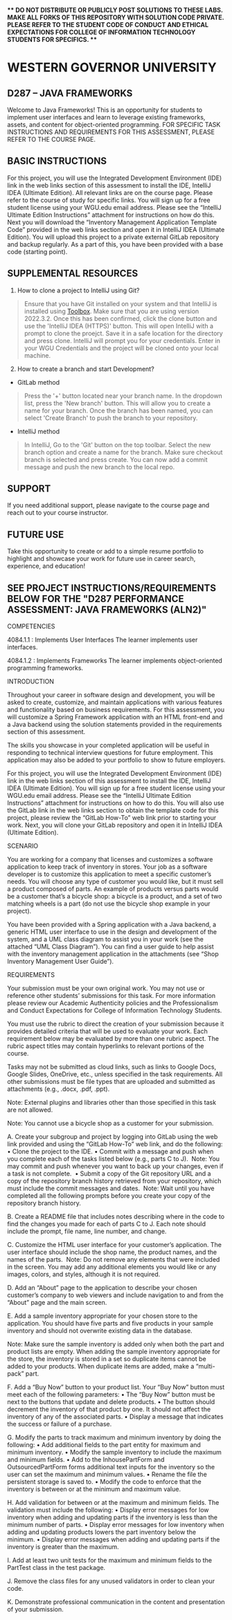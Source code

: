 <strong>** DO NOT DISTRIBUTE OR PUBLICLY POST SOLUTIONS TO THESE LABS. MAKE ALL FORKS OF THIS REPOSITORY WITH SOLUTION CODE PRIVATE. PLEASE REFER TO THE STUDENT CODE OF CONDUCT AND ETHICAL EXPECTATIONS FOR COLLEGE OF INFORMATION TECHNOLOGY STUDENTS FOR SPECIFICS. ** </strong>

# WESTERN GOVERNOR UNIVERSITY 
## D287 – JAVA FRAMEWORKS
Welcome to Java Frameworks! This is an opportunity for students to implement user interfaces and learn to leverage existing frameworks, assets, and content for object-oriented programming.
FOR SPECIFIC TASK INSTRUCTIONS AND REQUIREMENTS FOR THIS ASSESSMENT, PLEASE REFER TO THE COURSE PAGE.
## BASIC INSTRUCTIONS
For this project, you will use the Integrated Development Environment (IDE) link in the web links section of this assessment to install the IDE, IntelliJ IDEA (Ultimate Edition). All relevant links are on the course page. Please refer to the course of study for specific links. You will sign up for a free student license using your WGU.edu email address. Please see the “IntelliJ Ultimate Edition Instructions” attachment for instructions on how do this. Next you will download the “Inventory Management Application Template Code” provided in the web links section and open it in IntelliJ IDEA (Ultimate Edition). You will upload this project to a private external GitLab repository and backup regularly. As a part of this, you have been provided with a base code (starting point). 

## SUPPLEMENTAL RESOURCES  
1.	How to clone a project to IntelliJ using Git?

> Ensure that you have Git installed on your system and that IntelliJ is installed using [Toolbox](https://www.jetbrains.com/toolbox-app/). Make sure that you are using version 2022.3.2. Once this has been confirmed, click the clone button and use the 'IntelliJ IDEA (HTTPS)' button. This will open IntelliJ with a prompt to clone the proejct. Save it in a safe location for the directory and press clone. IntelliJ will prompt you for your credentials. Enter in your WGU Credentials and the project will be cloned onto your local machine.  

2. How to create a branch and start Development?

- GitLab method
> Press the '+' button located near your branch name. In the dropdown list, press the 'New branch' button. This will allow you to create a name for your branch. Once the branch has been named, you can select 'Create Branch' to push the branch to your repository.

- IntelliJ method
> In IntelliJ, Go to the 'Git' button on the top toolbar. Select the new branch option and create a name for the branch. Make sure checkout branch is selected and press create. You can now add a commit message and push the new branch to the local repo.

## SUPPORT
If you need additional support, please navigate to the course page and reach out to your course instructor.
## FUTURE USE
Take this opportunity to create or add to a simple resume portfolio to highlight and showcase your work for future use in career search, experience, and education!





## SEE PROJECT INSTRUCTIONS/REQUIREMENTS BELOW FOR THE "D287 PERFORMANCE ASSESSMENT: JAVA FRAMEWORKS (ALN2)"



COMPETENCIES

4084.1.1 : Implements User Interfaces The learner implements user interfaces.

4084.1.2 : Implements Frameworks The learner implements object-oriented programming frameworks.

INTRODUCTION

Throughout your career in software design and development, you will be asked to create, customize, and maintain applications with various features and functionality based on business requirements. For this assessment, you will customize a Spring Framework application with an HTML front-end and a Java backend using the solution statements provided in the requirements section of this assessment.

The skills you showcase in your completed application will be useful in responding to technical interview questions for future employment. This application may also be added to your portfolio to show to future employers.

For this project, you will use the Integrated Development Environment (IDE) link in the web links section of this assessment to install the IDE, IntelliJ IDEA (Ultimate Edition). You will sign up for a free student license using your WGU.edu email address. Please see the “IntelliJ Ultimate Edition Instructions” attachment for instructions on how to do this. You will also use the GitLab link in the web links section to obtain the template code for this project, please review the “GitLab How-To” web link prior to starting your work. Next, you will clone your GitLab repository and open it in IntelliJ IDEA (Ultimate Edition).

SCENARIO

You are working for a company that licenses and customizes a software application to keep track of inventory in stores. Your job as a software developer is to customize this application to meet a specific customer’s needs. You will choose any type of customer you would like, but it must sell a product composed of parts. An example of products versus parts would be a customer that’s a bicycle shop: a bicycle is a product, and a set of two matching wheels is a part (do not use the bicycle shop example in your project).

You have been provided with a Spring application with a Java backend, a generic HTML user interface to use in the design and development of the system, and a UML class diagram to assist you in your work (see the attached “UML Class Diagram”). You can find a user guide to help assist with the inventory management application in the attachments (see “Shop Inventory Management User Guide”).

REQUIREMENTS

Your submission must be your own original work. You may not use or reference other students’ submissions for this task. For more information please review our Academic Authenticity policies and the Professionalism and Conduct Expectations for College of Information Technology Students.

You must use the rubric to direct the creation of your submission because it provides detailed criteria that will be used to evaluate your work. Each requirement below may be evaluated by more than one rubric aspect. The rubric aspect titles may contain hyperlinks to relevant portions of the course.

Tasks may not be submitted as cloud links, such as links to Google Docs, Google Slides, OneDrive, etc., unless specified in the task requirements. All other submissions must be file types that are uploaded and submitted as attachments (e.g., .docx, .pdf, .ppt).

Note: External plugins and libraries other than those specified in this task are not allowed.

Note: You cannot use a bicycle shop as a customer for your submission.

A.  Create your subgroup and project by logging into GitLab using the web link provided and using the “GitLab How-To” web link, and do the following: •  Clone the project to the IDE. •  Commit with a message and push when you complete each of the tasks listed below (e.g., parts C to J).  Note: You may commit and push whenever you want to back up your changes, even if a task is not complete.  •  Submit a copy of the Git repository URL and a copy of the repository branch history retrieved from your repository, which must include the commit messages and dates.  Note: Wait until you have completed all the following prompts before you create your copy of the repository branch history. 

B.  Create a README file that includes notes describing where in the code to find the changes you made for each of parts C to J. Each note should include the prompt, file name, line number, and change. 

C.  Customize the HTML user interface for your customer’s application. The user interface should include the shop name, the product names, and the names of the parts.  Note: Do not remove any elements that were included in the screen. You may add any additional elements you would like or any images, colors, and styles, although it is not required. 

D.  Add an “About” page to the application to describe your chosen customer’s company to web viewers and include navigation to and from the “About” page and the main screen. 

E.  Add a sample inventory appropriate for your chosen store to the application. You should have five parts and five products in your sample inventory and should not overwrite existing data in the database. 

Note: Make sure the sample inventory is added only when both the part and product lists are empty. When adding the sample inventory appropriate for the store, the inventory is stored in a set so duplicate items cannot be added to your products. When duplicate items are added, make a “multi-pack” part. 

F.  Add a “Buy Now” button to your product list. Your “Buy Now” button must meet each of the following parameters: •  The “Buy Now” button must be next to the buttons that update and delete products. •  The button should decrement the inventory of that product by one. It should not affect the inventory of any of the associated parts. •  Display a message that indicates the success or failure of a purchase. 

G.  Modify the parts to track maximum and minimum inventory by doing the following: •  Add additional fields to the part entity for maximum and minimum inventory. •  Modify the sample inventory to include the maximum and minimum fields. •  Add to the InhousePartForm and OutsourcedPartForm forms additional text inputs for the inventory so the user can set the maximum and minimum values. •  Rename the file the persistent storage is saved to. •  Modify the code to enforce that the inventory is between or at the minimum and maximum value. 

H.  Add validation for between or at the maximum and minimum fields. The validation must include the following: •  Display error messages for low inventory when adding and updating parts if the inventory is less than the minimum number of parts. •  Display error messages for low inventory when adding and updating products lowers the part inventory below the minimum. •  Display error messages when adding and updating parts if the inventory is greater than the maximum. 

I.  Add at least two unit tests for the maximum and minimum fields to the PartTest class in the test package. 

J.  Remove the class files for any unused validators in order to clean your code. 

K.  Demonstrate professional communication in the content and presentation of your submission.
